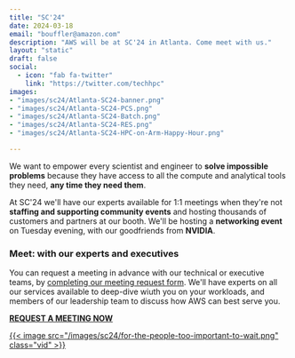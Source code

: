 ```yaml
---
title: "SC'24"
date: 2024-03-18
email: "bouffler@amazon.com"
description: "AWS will be at SC'24 in Atlanta. Come meet with us."
layout: "static"
draft: false
social:
  - icon: "fab fa-twitter"
    link: "https://twitter.com/techhpc"
images:
- "images/sc24/Atlanta-SC24-banner.png"
- "images/sc24/Atlanta-SC24-PCS.png"
- "images/sc24/Atlanta-SC24-Batch.png"
- "images/sc24/Atlanta-SC24-RES.png"
- "images/sc24/Atlanta-SC24-HPC-on-Arm-Happy-Hour.png"

---
```


<style>
.iconcenter {
  float:center !important;
  width:180px;
  padding: 0px;
  }
.iconmap {
  width:240px;
  padding: 0px;
  }
</style>

We want to empower every scientist and engineer to **solve impossible problems** because they have access to all the compute and analytical tools they need, **any time they need them**.

At SC'24 we'll have our experts available for 1:1 meetings when they're not **staffing and supporting community events** and hosting thousands of customers and partners at our booth. We'll be hosting a **networking event** on Tuesday evening, with our goodfriends from **NVIDIA**.

### Meet:  with our experts and executives

You can request a meeting in advance with our technical or executive teams, by [completing our meeting request form](https://awscustomerprograms.jifflenow.com/external-request/supercomputing2024/meeting-request?token=d8f0ae97ccd432b09f44). We'll have experts on all our services available to deep-dive wiuth you on your workloads, and members of our leadership team to discuss how AWS can best serve you.

**[REQUEST A MEETING NOW](https://awscustomerprograms.jifflenow.com/external-request/supercomputing2024/meeting-request?token=d8f0ae97ccd432b09f44)**

<style>
.vid {
  float:right !important;
  width:450px;
  padding: 0px;
  }
</style>
<a target="intro" href="https://youtu.be/gGMtf7V0prs">{{< image src="/images/sc24/for-the-people-too-important-to-wait.png" class="vid" >}}</a>
